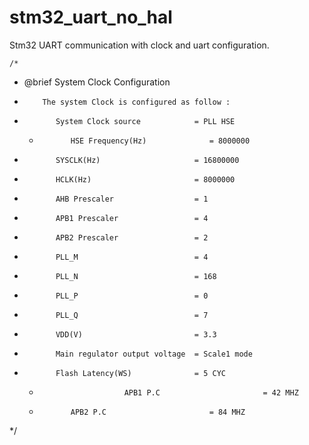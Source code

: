 # stm32_uart_no_hal
Stm32 UART communication with clock and uart configuration.


	/*
  * @brief  System Clock Configuration
  *         The system Clock is configured as follow :
  *            System Clock source            = PLL HSE
	*            HSE Frequency(Hz)              = 8000000
  *            SYSCLK(Hz)                     = 16800000
  *            HCLK(Hz)                       = 8000000
  *            AHB Prescaler                  = 1
  *            APB1 Prescaler                 = 4
  *            APB2 Prescaler                 = 2
  *            PLL_M                          = 4
  *            PLL_N                          = 168
  *            PLL_P                          = 0
  *            PLL_Q                          = 7
  *            VDD(V)                         = 3.3
  *            Main regulator output voltage  = Scale1 mode
  *            Flash Latency(WS)              = 5 CYC
	*						 APB1 P.C                       = 42 MHZ
	*            APB2 P.C                       = 84 MHZ
  */
